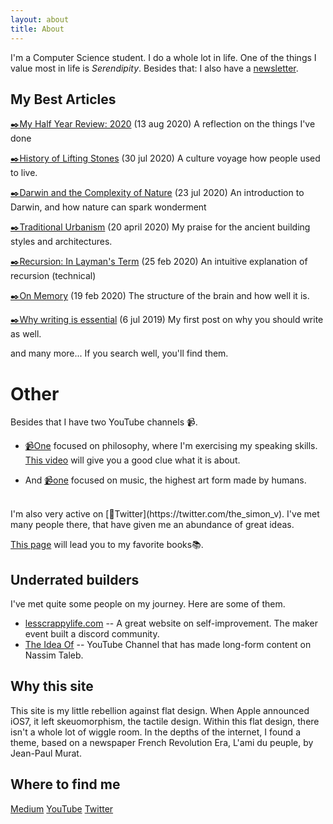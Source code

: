 ```yaml
---
layout: about
title: About
---
```


I'm a Computer Science student. I do a whole lot in life. One of the things I value most in life is *Serendipity*. Besides that: I also have a [newsletter](https://serendipityfdb.substack.com).

## My Best Articles

[✒️My Half Year Review: 2020](https://medium.com/@simonvervisch/my-half-year-review-2020-3647e0bb8709) (13 aug 2020) A reflection on the things I've done

[✒️History of Lifting Stones](https://medium.com/@simonvervisch/the-history-of-lifting-stones-1917b124558b) (30 jul 2020) A culture voyage how people used to live.

[✒️Darwin and the Complexity of Nature](https://medium.com/age-of-awareness/darwin-and-the-complexity-of-nature-a046c97e8967?source=friends_link&sk=87519a51d6fca6538728babf92e6d136) (23 jul 2020) An introduction to Darwin, and how nature can spark wonderment

[✒️Traditional Urbanism](https://medium.com/@simonvervisch/traditional-urbanism-f5837e2fc6da?source=friends_link&sk=f0f7c3c6ebf17464d07cb10b51cc3347) (20 april 2020) My praise for the ancient building styles and architectures. 

[✒️Recursion: In Layman's Term](https://levelup.gitconnected.com/recursion-in-laymans-terms-32100fe92c79?source=friends_link&sk=79669849c0602c70df3f7f21aa173c71) (25 feb 2020) An intuitive explanation of recursion (technical)

[✒️On Memory](https://medium.com/@simonvervisch/on-memory-89ef87943cd8) (19 feb 2020) The structure of the brain and how well it is.

[✒️Why writing is essential](https://medium.com/@simonvervisch/why-writing-is-essential-1-30-a00c92d5d2a3) (6 jul 2019) My first post on why you should write as well.

and many more... If you search well, you'll find them.


# Other
Besides that I have two YouTube channels 📹. 

* [📹One](https://www.youtube.com/channel/UC6b3v3nbePPfxl8yKGaIEgw) focused on philosophy, where I'm exercising my speaking skills.  [This video](https://youtu.be/elS-1r_OreM) will give you a good clue what it is about. 

* And [📹one](https://www.youtube.com/channel/UCzIFsSqzyZwm-YEDBvWlGPg) focused on music, the highest art form made by humans.

<br>
I'm also very active on [🦚Twitter](https://twitter.com/the_simon_v). I've met many people there, that have given me an abundance of great ideas. 

[This page](/books) will lead you to my favorite books📚.







## Underrated builders
I've met quite some people on my journey. Here are some of them.
* [lesscrappylife.com](http://lesscrappylife.com) -- A great website on self-improvement. The maker event built a discord community. 
* [The Idea Of](https://www.youtube.com/channel/UCJ9ETrebJG7WpXhqqGBrNgg) -- YouTube Channel that has made long-form content on Nassim Taleb. 

## Why this site
This site is my little rebellion against flat design. When Apple announced iOS7, it left skeuomorphism, the tactile design. Within this flat design, there isn't a whole lot of wiggle room. In the depths of the internet, I found a theme, based on a newspaper French Revolution Era, L'ami du peuple, by Jean-Paul Murat.

## Where to find me
[Medium](https://medium.com/@simonvervisch)
[YouTube](https://www.youtube.com/channel/UC6b3v3nbePPfxl8yKGaIEgw)
[Twitter](https://twitter.com/the_simon_v)

